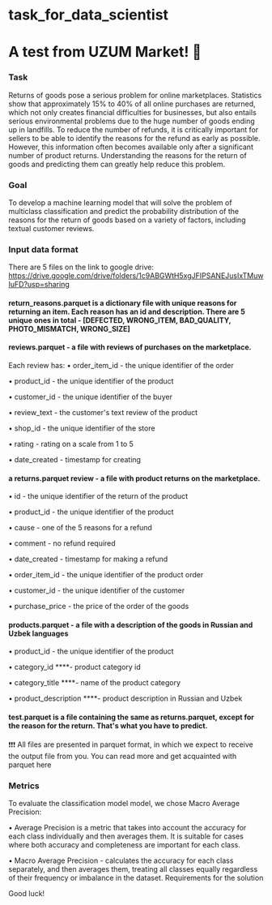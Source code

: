 # task_for_data_scientist

# A test from UZUM Market! 🛒
### Task
Returns of goods pose a serious problem for online marketplaces. Statistics show that approximately 15% to 40% of all online purchases are returned, which not only creates financial difficulties for businesses, but also entails serious environmental problems due to the huge number of goods ending up in landfills. To reduce the number of refunds, it is critically important for sellers to be able to identify the reasons for the refund as early as possible. However, this information often becomes available only after a significant number of product returns. Understanding the reasons for the return of goods and predicting them can greatly help reduce this problem.
### Goal
To develop a machine learning model that will solve the problem of multiclass classification and predict the probability distribution of the reasons for the return of goods based on a variety of factors, including textual customer reviews.
### Input data format
There are 5 files on the link to google drive: https://drive.google.com/drive/folders/1c9ABGWtH5xgJFIPSANEJusIxTMuwIuFD?usp=sharing
#### return_reasons.parquet is a dictionary file with unique reasons for returning an item. Each reason has an id and description. There are 5 unique ones in total - [DEFECTED, WRONG_ITEM, BAD_QUALITY, PHOTO_MISMATCH, WRONG_SIZE]
#### reviews.parquet - a file with reviews of purchases on the marketplace.
 Each review has:
• order_item_id - the unique identifier of the order

• product_id - the unique identifier of the product

• customer_id - the unique identifier of the buyer

• review_text - the customer's text review of the product

• shop_id - the unique identifier of the store

• rating - rating on a scale from 1 to 5

• date_created - timestamp for creating

#### a returns.parquet review - a file with product returns on the marketplace.
• id - the unique identifier of the return of the product

• product_id - the unique identifier of the product

• cause - one of the 5 reasons for a refund

• comment - no refund required

• date_created - timestamp for making a refund

• order_item_id - the unique identifier of the product order

• customer_id - the unique identifier of the customer

• purchase_price - the price of the order of the goods

#### products.parquet - a file with a description of the goods in Russian and Uzbek languages
• product_id - the unique identifier of the product

• category_id ****- product category id

• category_title ****- name of the product category

• product_description ****- product description in Russian and Uzbek

#### test.parquet is a file containing the same as returns.parquet, except for the reason for the return. That's what you have to predict.
❗️❗️❗️ All files are presented in parquet format, in which we expect to receive the output file from you. You can read more and get acquainted with parquet here
### Metrics
To evaluate the classification model model, we chose Macro Average Precision:

• Average Precision is a metric that takes into account the accuracy for each class individually and then averages them. It is suitable for cases where both accuracy and completeness are important for each class.

• Macro Average Precision - calculates the accuracy for each class separately, and then averages them, treating all classes equally regardless of their frequency or imbalance in the dataset.
Requirements for the solution

Good luck!
